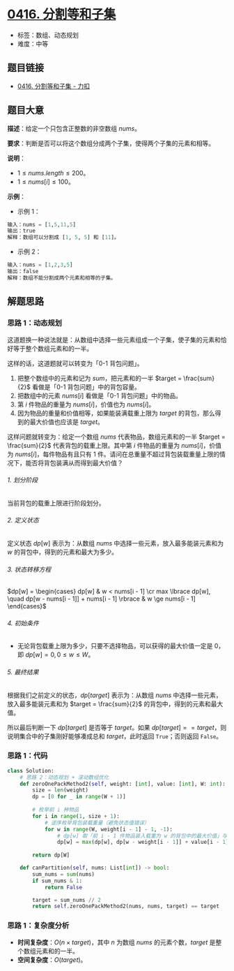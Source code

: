 # [0416. 分割等和子集](https://leetcode.cn/problems/partition-equal-subset-sum/)

- 标签：数组、动态规划
- 难度：中等

## 题目链接

- [0416. 分割等和子集 - 力扣](https://leetcode.cn/problems/partition-equal-subset-sum/)

## 题目大意

**描述**：给定一个只包含正整数的非空数组 $nums$。

**要求**：判断是否可以将这个数组分成两个子集，使得两个子集的元素和相等。

**说明**：

- $1 \le nums.length \le 200$。
- $1 \le nums[i] \le 100$。

**示例**：

- 示例 1：

```python
输入：nums = [1,5,11,5]
输出：true
解释：数组可以分割成 [1, 5, 5] 和 [11]。
```

- 示例 2：

```python
输入：nums = [1,2,3,5]
输出：false
解释：数组不能分割成两个元素和相等的子集。
```

## 解题思路

### 思路 1：动态规划

这道题换一种说法就是：从数组中选择一些元素组成一个子集，使子集的元素和恰好等于整个数组元素和的一半。

这样的话，这道题就可以转变为「0-1 背包问题」。

1. 把整个数组中的元素和记为 $sum$，把元素和的一半 $target = \frac{sum}{2}$ 看做是「0-1 背包问题」中的背包容量。
2. 把数组中的元素 $nums[i]$ 看做是「0-1 背包问题」中的物品。
3. 第 $i$ 件物品的重量为 $nums[i]$，价值也为 $nums[i]$。
4. 因为物品的重量和价值相等，如果能装满载重上限为 $target$ 的背包，那么得到的最大价值也应该是 $target$。

这样问题就转变为：给定一个数组 $nums$ 代表物品，数组元素和的一半 $target = \frac{sum}{2}$ 代表背包的载重上限。其中第 $i$ 件物品的重量为 $nums[i]$，价值为 $nums[i]$，每件物品有且只有 $1$ 件。请问在总重量不超过背包装载重量上限的情况下，能否将背包装满从而得到最大价值？

###### 1. 划分阶段

当前背包的载重上限进行阶段划分。

###### 2. 定义状态

定义状态 $dp[w]$ 表示为：从数组 $nums$ 中选择一些元素，放入最多能装元素和为 $w$ 的背包中，得到的元素和最大为多少。

###### 3. 状态转移方程

$dp[w] = \begin{cases} dp[w] & w < nums[i - 1] \cr max \lbrace dp[w], \quad dp[w - nums[i - 1]] + nums[i - 1] \rbrace & w \ge nums[i - 1] \end{cases}$

###### 4. 初始条件

- 无论背包载重上限为多少，只要不选择物品，可以获得的最大价值一定是 $0$，即 $dp[w] = 0, 0 \le w \le W$。

###### 5. 最终结果

根据我们之前定义的状态，$dp[target]$ 表示为：从数组 $nums$ 中选择一些元素，放入最多能装元素和为 $target = \frac{sum}{2}$ 的背包中，得到的元素和最大值。 

所以最后判断一下 $dp[target]$ 是否等于 $target$。如果 $dp[target] == target$，则说明集合中的子集刚好能够凑成总和 $target$，此时返回 `True`；否则返回 `False`。

### 思路 1：代码

```python
class Solution:
    # 思路 2：动态规划 + 滚动数组优化
    def zeroOnePackMethod2(self, weight: [int], value: [int], W: int):
        size = len(weight)
        dp = [0 for _ in range(W + 1)]
        
        # 枚举前 i 种物品
        for i in range(1, size + 1):
            # 逆序枚举背包装载重量（避免状态值错误）
            for w in range(W, weight[i - 1] - 1, -1):
                # dp[w] 取「前 i - 1 件物品装入载重为 w 的背包中的最大价值」与「前 i - 1 件物品装入载重为 w - weight[i - 1] 的背包中，再装入第 i - 1 物品所得的最大价值」两者中的最大值
                dp[w] = max(dp[w], dp[w - weight[i - 1]] + value[i - 1])
                
        return dp[W]

    def canPartition(self, nums: List[int]) -> bool:
        sum_nums = sum(nums)
        if sum_nums & 1:
            return False

        target = sum_nums // 2
        return self.zeroOnePackMethod2(nums, nums, target) == target
```

### 思路 1：复杂度分析

- **时间复杂度**：$O(n \times target)$，其中 $n$ 为数组 $nums$ 的元素个数，$target$ 是整个数组元素和的一半。
- **空间复杂度**：$O(target)$。

